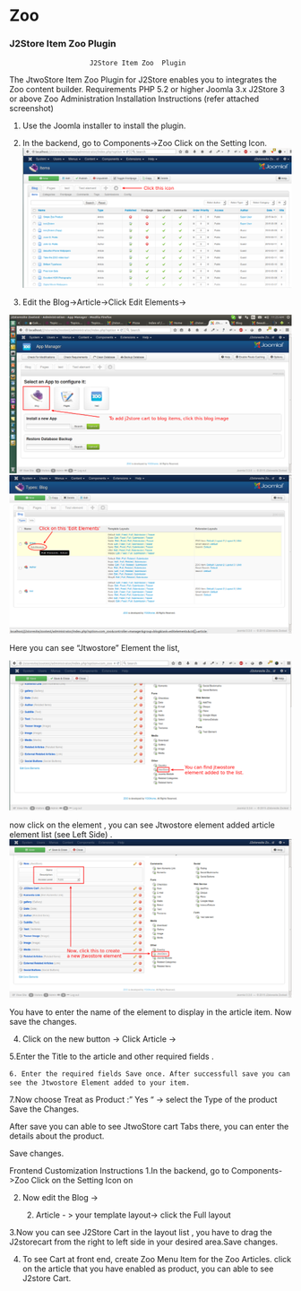 # Zoo

### J2Store Item Zoo  Plugin 


                        J2Store Item Zoo  Plugin

The JtwoStore Item  Zoo Plugin for J2Store enables you to  integrates the Zoo content  builder. 
Requirements
PHP 5.2 or higher 
Joomla 3.x 
J2Store 3 or above 
Zoo 
Administration Installation Instructions (refer attached screenshot)
1. Use the Joomla installer to install the plugin. 

2. In the backend, go to Components->Zoo Click on the Setting Icon.
 ![](ctrl_manager.png)

3. Edit the Blog->Article->Click Edit Elements->

![](app_config.png)
![](step_1.png)

	
  Here you can see “Jtwostore” Element the list,
  
![](step_2.png)
	
 now click on the element , you can see Jtwostore element added article element list (see Left Side) .
![](step_3_up.png)

You have to enter the name of the element to display in the article item. Now save the changes.	

4. Click on the new button -> Click Article ->





5.Enter the Title to the article and other required fields .



	6. Enter the required fields Save once. After successfull save you can see the Jtwostore Element added to your item.

	
7.Now choose Treat as Product :” Yes “ -> select the Type of the product Save the
 Changes.


After save you can able to see  JtwoStore cart  Tabs there, you can enter the details about the product. 


 Save changes.

Frontend Customization Instructions
	1.In the backend, go to Components->Zoo Click on the Setting Icon on

2. Now edit the Blog -> 

    2. Article - > your template layout-> click the Full layout   



3.Now you can see J2Store Cart in the layout list , you have to drag the J2storecart from the right to left side in your desired area.Save changes.
		


4. To see Cart at front end, create Zoo Menu Item for the Zoo Articles.
   click on the article that you have enabled as product, you can able to see J2store Cart. 	
	
		
		




